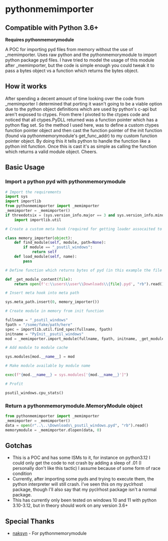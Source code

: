 # pythonmemimporter

## **Compatible with Python 3.6+**

**Requires pythonmemorymodule**

A POC for importing pyd files from memory without the use of _memimporter. Uses raw python and the pythonmemorymodule to import python package pyd files. I have tried to model the usage of this module after _memimporter, but the code is simple enough you could tweak it to pass a bytes object vs a function which returns the bytes object.

## How it works

After spending a decent amount of time looking over the code from _memimporter I determined that porting it wasn't going to be a viable option due to the python object definitions which are used by python's c-api but aren't exposed to ctypes. From there I pivoted to the ctypes code and noticed that all ctypes.PyDLL returned was a function pointer which has a python flag set. So the method I used here, was to define a custom ctypes function pointer object and then cast the function pointer of the init function (found via pythonmemorymodule's get_func_addr) to my custom function pointer object. By doing this it tells python to handle the function like a python init function. Once this is cast it's as simple as calling the function which returns a valid module object. Cheers.

## Basic Usage

### Import a python pyd with pythonmemorymodule

```python
# Import the requirements
import sys
import importlib
from pythonmemimporter import _memimporter
_memimporter = _memimporter()
if threedotsix = (sys.version_info.major == 3 and sys.version_info.minor >= 11):
    import importlib.util

# Create a custom meta hook (required for getting loader assocaited to spec, this example does not work with python 3.12+)

class memory_importer(object):
    def find_module(self, module, path=None):
        if module == "_psutil_windows":
            return self
    def load_module(self, name):
        pass

# Define function which returns bytes of pyd (in this example the file _psutil_windows.pyd exists in my Downloads directory)

def _get_module_content(file):
    return open(f'c:\\users\\user\\Downloads\\{file}.pyd', "rb").read()

# Insert meta hook into meta path

sys.meta_path.insert(0, memory_importer())

# Create module in memory from init function

fullname = "_psutil_windows"
fpath = "/some/fake/path/here"
spec = importlib.util.find_spec(fullname, fpath)
initname = "PyInit__psutil_windows"
mod = _memimporter.import_module(fullname, fpath, initname, _get_module_content, spec)

# Add module to module cache

sys.modules[mod.__name__] = mod

# Make module available by module name

exec(f"{mod.__name__} = sys.modules['{mod.__name__}']")

# Profit

psutil_windows.cpu_stats()
```

### Return a pythonmemorymodule.MemoryModule object

```python
from pythonmemimporter import _memimporter
_memimporter = _memimporter()
data = open(r"..\..\Downloads\_psutil_windows.pyd", "rb").read()
memorymodule = _memimporter.dlopen(data, 0)
```

## Gotchas

* This is a POC and has some ISMs to it, for instance on python3.12 I could only get the code to not crash by adding a sleep of .01 (I personally don't like this tactic) I assume because of some form of race condition
* Currently, after importing some pyds and trying to execute them, the python interpreter will still crash. I've seen this on my pyclrhost package, though I'll also say that my pyclrhost package isn't a normal package.
* This has currently only been tested on windows 10 and 11 with python 3.10-3.12, but in theory should work on any version 3.6+

## Special Thanks

* [naksyn](https://github.com/naksyn) - For pythonmemorymodule


